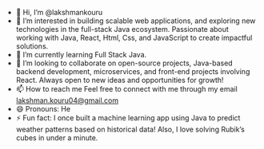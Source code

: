- 👋 Hi, I’m @lakshmankouru
- 👀 I’m interested in building scalable web applications, and exploring new technologies in the full-stack Java ecosystem. Passionate about working with Java, React, Html, Css, and JavaScript to create impactful solutions.
- 🌱 I’m currently learning Full Stack Java.
- 💞️ I’m looking to collaborate on open-source projects, Java-based backend development, microservices, and front-end projects involving React. Always open to new ideas and opportunities for growth!
- 📫 How to reach me  Feel free to connect with me through my email lakshman.kouru04@gmail.com
- 😄 Pronouns: He
- ⚡ Fun fact: I once built a machine learning app using Java to predict weather patterns based on historical data! Also, I love solving Rubik’s cubes in under a minute.
<!---
lakshman-kouru/lakshman-kouru is a ✨ special ✨ repository because its `README.md` (this file) appears on your GitHub profile.
You can click the Preview link to take a look at your changes.
--->
